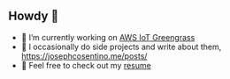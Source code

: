 ## Howdy :crocodile:

- 🔭 I’m currently working on [AWS IoT Greengrass](https://aws.amazon.com/greengrass/)
- 🌱 I occasionally do side projects and write about them, https://josephcosentino.me/posts/
- 📄 Feel free to check out my [resume](josephcosentino.me/resume)
